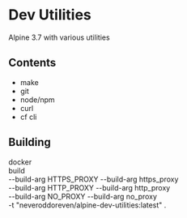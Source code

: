 # Dev Utilities
Alpine 3.7 with various utilities 

## Contents
- make
- git
- node/npm
- curl
- cf cli

## Building
docker \
  build \
  --build-arg HTTPS_PROXY --build-arg https_proxy \
  --build-arg  HTTP_PROXY --build-arg http_proxy \
  --build-arg    NO_PROXY --build-arg no_proxy \
  -t "neveroddoreven/alpine-dev-utilities:latest" .
